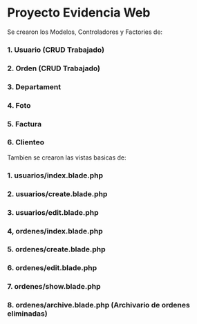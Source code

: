 # Proyecto Evidencia Web

Se crearon los Modelos, Controladores y Factories de:

### 1. Usuario (CRUD Trabajado)
### 2. Orden (CRUD Trabajado)
### 3. Departament
### 4. Foto
### 5. Factura
### 6. Clienteo

Tambien se crearon las vistas basicas de:

### 1. usuarios/index.blade.php
### 2. usuarios/create.blade.php
### 3. usuarios/edit.blade.php

### 4, ordenes/index.blade.php
### 5. ordenes/create.blade.php
### 6. ordenes/edit.blade.php
### 7. ordenes/show.blade.php
### 8. ordenes/archive.blade.php (Archivario de ordenes eliminadas)
